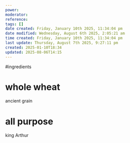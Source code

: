 ```yaml
---
power: 
moderator: 
reference: 
tags: []
date created: Friday, January 10th 2025, 11:34:04 pm
date modified: Wednesday, August 6th 2025, 2:05:21 am
time created: Friday, January 10th 2025, 11:34:04 pm
last update: Thursday, August 7th 2025, 9:27:11 pm
created: 2025-01-10T18:34
updated: 2025-08-06T14:15
---
```

#ingredients
# whole wheat
ancient grain

# all purpose
king Arthur 
